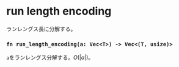 # run length encoding
ランレングス長に分解する。

### `fn run_length_encoding(a: Vec<T>) -> Vec<(T, usize)>`
`a`をランレングス分解する。$O(|a|)$。